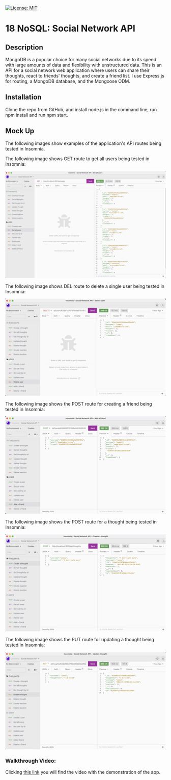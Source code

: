 
[![License: MIT](https://img.shields.io/badge/License-MIT-yellow.svg)](https://opensource.org/licenses/MIT)

# 18 NoSQL: Social Network API

## Description

MongoDB is a popular choice for many social networks due to its speed with large amounts of data and flexibility with unstructured data. 
This is an API for a social network web application where users can share their thoughts, react to friends’ thoughts, and create a friend list. I use Express.js for routing, a MongoDB database, and the Mongoose ODM. 

## Installation
Clone the repo from GitHub, and install node.js in the command line, run npm install and run npm start.

## Mock Up

The following images show examples of the application's API routes being tested in Insomnia.

The following image shows GET route to get all users being tested in Insomnia:

![Test1](./images/get-all-users.jpeg)

The following image shows DEL route to delete a single user being tested in Insomnia:

![Test2](./images/delete-user.jpeg)

The following image shows the POST route for creating a friend being tested in Insomnia:

![Test3](./images/post-a-friend.jpeg)

The following image shows the POST route for a thought being tested in Insomnia:

![Test4](./images/post-a-thought.jpeg)

The following image shows the PUT route for updating a thought being tested in Insomnia:

![Test5](./images/put-a-thought.jpeg)


### Walkthrough Video:

Clicking [this link](https://drive.google.com/file/d/1HHyc9tUuZ_GorRTzHQSjA9aUB4XwfVrX/view?usp=sharing) you will find the video with the demonstration of the app.
